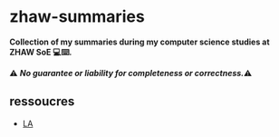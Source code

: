 # zhaw-summaries

**Collection of my summaries during my computer science studies at ZHAW  SoE 💻⌨️.** 



⚠️ ***No guarantee or liability for completeness or correctness.***⚠️




## ressoucres
- [LA](https://www.studocu.com/de-ch/document/zurcher-hochschule-fur-angewandte-wissenschaften/lineare-algebra/cheatsheet-la-cheatsheet-la1-2-semester-informatik-fur-die-sep/15361350
)

